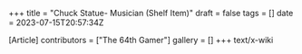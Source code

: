 +++
title = "Chuck Statue- Musician (Shelf Item)"
draft = false
tags = []
date = 2023-07-15T20:57:34Z

[Article]
contributors = ["The 64th Gamer"]
gallery = []
+++
text/x-wiki